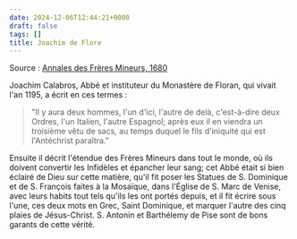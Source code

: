 ```yaml
---
date: 2024-12-06T12:44:21+0000
draft: false
tags: []
title: Joachim de Flore
---
```




Source : [Annales des Frères Mineurs, 1680](https://www.google.fr/books/edition/Annales_des_fr%C3%A8res_mineurs/W_JaAAAAQAAJ?hl=en&gbpv=1&dq=annales%20fr%C3%A8res%20Mineur&pg=PA8&printsec=frontcover)

Joachim Calabros, Abbé et instituteur du Monastère de Floran, qui vivait l'an 1195, a écrit en ces termes : 

> "Il y aura deux hommes, l'un d'ici, l'autre de delà, c'est-à-dire deux Ordres, l'un Italien, l'autre Espagnol; après eux il en viendra un troisième vêtu de sacs, au temps duquel le fils d'iniquité qui est l'Antéchrist paraîtra."

Ensuite il décrit l'étendue des Frères Mineurs dans tout le monde, où ils doivent convertir les Infidèles et épancher leur sang; cet Abbé était si bien éclairé de Dieu sur cette matière, qu'il fit poser les Statues de S. Dominique et de S. François faites à la Mosaïque, dans l'Église de S. Marc de Venise, avec leurs habits tout tels qu'ils les ont portés depuis, et il fit écrire sous l'une, ces deux mots en Grec, Saint Dominique, et marquer l'autre des cinq plaies de Jésus-Christ. S. Antonin et Barthélemy de Pise sont de bons garants de cette vérité.

